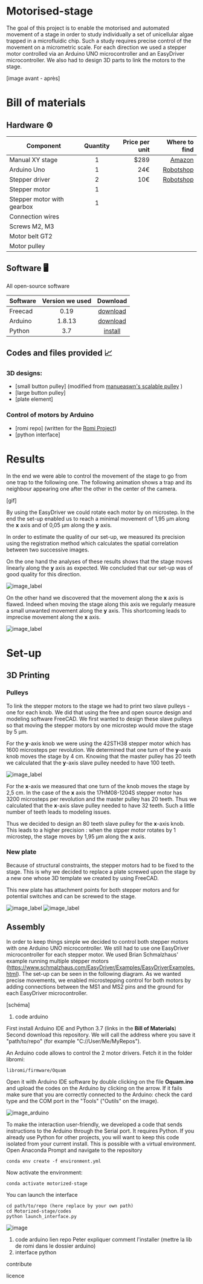 # Motorised-stage


The goal of this project is to enable the motorised and automated movement of a stage in order to study individually a set of unicellular algae trapped in a microfluidic chip. Such a study requires precise control of the movement on a micrometric scale. For each direction we used a stepper motor controlled via an Arduino UNO microcontroller and an EasyDriver microcontroller. We also had to design 3D parts to link the motors to the stage. 

[image avant - après]


# Bill of materials

## Hardware :gear:

| Component|      Quantity      |  Price per unit | Where to find |  
|----------|:-------------:|------:|------:|  
| Manual XY stage |  1 | $289 | [Amazon](https://www.manualpositioning.com/e_products_show/?id=45)|  
| Arduino Uno |    1   |   24€ | [Robotshop](https://www.robotshop.com/eu/fr/microcontroleur-arduino-uno-r3-usb.html)|  
| Stepper driver | 2 |    10€ | [Robotshop](https://www.robotshop.com/eu/fr/controleur-moteur-pas-easydriver.html?gclid=EAIaIQobChMIhLiChaj58QIVxQwGAB1bUgYvEAQYASABEgIi8vD_BwE) |  
| Stepper motor |1 | |  
| Stepper motor with gearbox | 1| |  
| Connection wires | | |  
| Screws M2, M3 | | |  
| Motor belt GT2 | | |
| Motor pulley | | | |

## Software :desktop_computer:
All open-source software

| Software | Version we used | Download |
|----------|:-------------:|:-------------:|  
| Freecad | 0.19 |  [download](https://wiki.freecadweb.org/Download)
| Arduino | 1.8.13 | [download](https://www.arduino.cc/en/software)
| Python  | 3.7 |[install](https://github.com/Alienor134/Teaching/blob/master/Python/Installing_Anaconda_creating_environment.md)



## Codes and files provided :chart_with_upwards_trend:

### 3D designs: 
- [small button pulley]  (modified from [manueaswn's scalable pulley](https://www.thingiverse.com/thing:387598 ) )
- [large button pulley]
- [plate element]

### Control of motors by Arduino 
- [romi repo] (written for the [Romi Project](https://github.com/romi/libromi))
- [python interface]


# Results

In the end we were able to control the movement of the stage to go from one trap to the following one. The following animation shows a trap and its neighbour appearing one after the other in the center of the camera.

[gif]

By using the EasyDriver we could rotate each motor by on microstep. In the end the set-up enabled us to reach a minimal movement of 1,95 μm along the **x** axis and of 0,05 μm along the **y** axis.

In order to estimate the quality of our set-up, we measured its precision using the registration method which calculates the spatial correlation between two successive images.

On the one hand the analyses of these results shows that the stage moves linearly along the **y** axis as expected. We concluded that our set-up was of good quality for this direction.

![image_label](images/deplacement_y.png)

On the other hand we discovered that the movement along the **x** axis is flawed. Indeed when moving the stage along this axis we regularly measure a small unwanted movement along the **y** axis. This shortcoming leads to imprecise movement along the **x** axis.

![image_label](images/deplacement_x.png)

# Set-up

## 3D Printing

### Pulleys

To link the stepper motors to the stage we had to print two slave pulleys - one for each knob. We did that using the free and open source design and modeling software FreeCAD. We first wanted to design these slave pulleys so that moving the stepper motors by one microstep would move the stage by 5 μm.

For the **y**-axis knob we were using the 42STH38 stepper motor which has 1600 microsteps per revolution. We determined that one turn of the **y**-axis knob moves the stage by 4 cm. Knowing that the master pulley has 20 teeth we calculated that the **y**-axis slave pulley needed to have 100 teeth.

![image_label](images/pulley.png)

For the **x**-axis we measured that one turn of the knob moves the stage by 2,5 cm. In the case of the **x** axis the 17HM08-1204S stepper motor has 3200 microsteps per revolution and the master pulley has 20 teeth. Thus we calculated that the **x**-axis slave pulley needed to have 32 teeth. Such a little number of teeth leads to modeling issues.

Thus we decided to design an 80 teeth slave pulley for the **x**-axis knob. This leads to a higher precision : when the stpper motor rotates by 1 microstep, the stage moves by 1,95 μm along the **x** axis.

### New plate

Because of structural constraints, the stepper motors had to be fixed to the stage. This is why we decided to replace a plate screwed upon the stage by a new one whose 3D template we created by using FreeCAD.

This new plate has attachment points for both stepper motors and for potential switches and can be screwed to the stage.

![image_label](images/plate_top.png)
![image_label](images/plate_bottom.png)

## Assembly

In order to keep things simple we decided to control both stepper motors with one Arduino UNO microcontroller. We still had to use one EasyDriver microcontroller for each stepper motor. We used Brian Schmalzhaus' example running multiple stepper motors (https://www.schmalzhaus.com/EasyDriver/Examples/EasyDriverExamples.html). The set-up can be seen in the following diagram. As we wanted precise movements, we enabled microstepping control for both motors by adding connections between the MS1 and MS2 pins and the ground for each EasyDriver microcontroller.

[schéma]

1. code arduino

First install Arduino IDE and Python 3.7 (links in the **Bill of Materials**)  
Second download this repository. We will call the address where you save it "path/to/repo" (for example "C://User/Me/MyRepos").

An Arduino code allows to control the 2 motor drivers. Fetch it in the folder libromi:

```
libromi/firmware/Oquam
```
Open it with Arduino IDE software by double clicking on the file **Oquam.ino** and upload the codes on the Arduino by clicking on the arrow. If it fails make sure that you are correctly connected to the Arduino: check the card type and the COM port in the "Tools" ("Outils" on the image). 

![image_arduino](images/upload_arduino.png)

To make the interaction user-friendly, we developed a code that sends instructions to the Arduino through the Serial port. It requires Python. If you already use Python for other projects, you will want to keep this code isolated from your current install. This is possible with a virtual environment. Open Anaconda Prompt and navigate to the repository

```
conda env create -f environment.yml
```
Now activate the environment:  

```
conda activate motorized-stage
``` 

You can launch the interface 

```
cd path/to/repo (here replace by your own path)
cd Motorized-stage/codes
python launch_interface.py
```
![image](image)



1. code arduino
lien repo Peter expliquer comment l'installer (mettre la lib de romi dans le dossier arduino)
4. interface python

contribute 

licence

